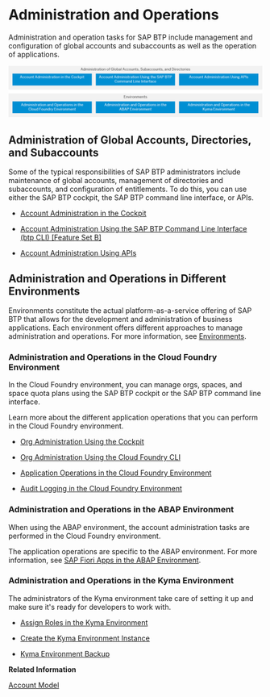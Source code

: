<!-- loioe183664210cf460796de3d90ca6bb6c3 -->

# Administration and Operations

Administration and operation tasks for SAP BTP include management and configuration of global accounts and subaccounts as well as the operation of applications.



![](images/Image_Map_AdministrationOverview_1c918f7.png)



<a name="loioe183664210cf460796de3d90ca6bb6c3__section_vr1_hhl_rlb"/>

## Administration of Global Accounts, Directories, and Subaccounts

Some of the typical responsibilities of SAP BTP administrators include maintenance of global accounts, management of directories and subaccounts, and configuration of entitlements. To do this, you can use either the SAP BTP cockpit, the SAP BTP command line interface, or APIs.

-   [Account Administration in the Cockpit](account-administration-in-the-cockpit-8061ecc.md)

-   [Account Administration Using the SAP BTP Command Line Interface \(btp CLI\) \[Feature Set B\]](account-administration-using-the-sap-btp-command-line-interface-btp-cli-feature-set-b-7c6df2d.md)

-   [Account Administration Using APIs](account-administration-using-apis-1c8db14.md)




<a name="loioe183664210cf460796de3d90ca6bb6c3__section_vvd_d3l_rlb"/>

## Administration and Operations in Different Environments

Environments constitute the actual platform-as-a-service offering of SAP BTP that allows for the development and administration of business applications. Each environment offers different approaches to manage administration and operations. For more information, see [Environments](../10-concepts/environments-15547f7.md).



### Administration and Operations in the Cloud Foundry Environment

In the Cloud Foundry environment, you can manage orgs, spaces, and space quota plans using the SAP BTP cockpit or the SAP BTP command line interface.

Learn more about the different application operations that you can perform in the Cloud Foundry environment.

-   [Org Administration Using the Cockpit](org-administration-using-the-cockpit-c4c25cc.md)

-   [Org Administration Using the Cloud Foundry CLI](org-administration-using-the-cloud-foundry-cli-927377f.md)

-   [Application Operations in the Cloud Foundry Environment](application-operations-in-the-cloud-foundry-environment-0f1286a.md)

-   [Audit Logging in the Cloud Foundry Environment](audit-logging-in-the-cloud-foundry-environment-f92c86a.md)




### Administration and Operations in the ABAP Environment

When using the ABAP environment, the account administration tasks are performed in the Cloud Foundry environment.

The application operations are specific to the ABAP environment. For more information, see [SAP Fiori Apps in the ABAP Environment](sap-fiori-apps-in-the-abap-environment-dbfaac8.md).



### Administration and Operations in the Kyma Environment

The administrators of the Kyma environment take care of setting it up and make sure it's ready for developers to work with.

-   [Assign Roles in the Kyma Environment](assign-roles-in-the-kyma-environment-148ae38.md)

-   [Create the Kyma Environment Instance](create-the-kyma-environment-instance-09dd313.md)

-   [Kyma Environment Backup](kyma-environment-backup-ab959cf.md)


**Related Information**  


[Account Model](../10-concepts/account-model-8ed4a70.md#loio8ed4a705efa0431b910056c0acdbf377 "Learn more about the different types of accounts on SAP BTP and how they relate to each other.")

